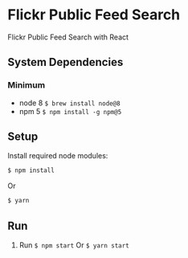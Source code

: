 # Flickr Public Feed Search

Flickr Public Feed Search with React

## System Dependencies

### Minimum

* node 8 `$ brew install node@8`
* npm 5 `$ npm install -g npm@5`

## Setup
Install required node modules:

```sh
$ npm install
```

Or

```sh
$ yarn
```

## Run

1. Run `$ npm start` Or `$ yarn start`